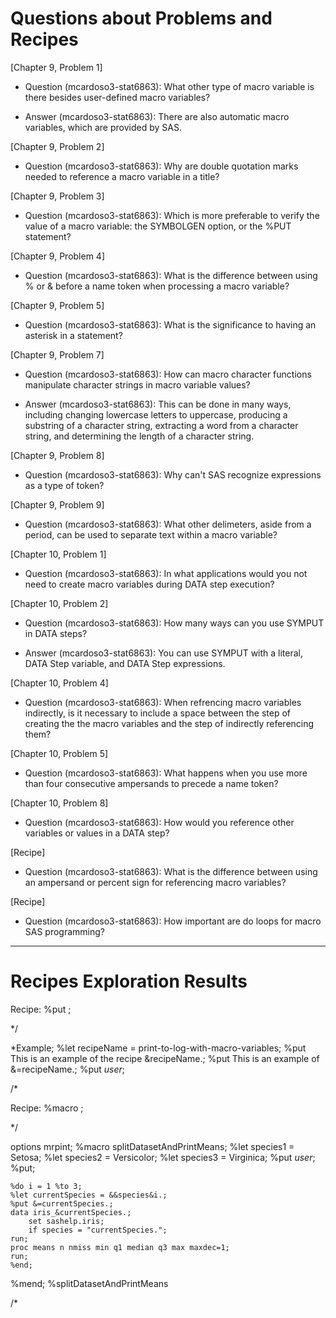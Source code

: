 # Questions about Problems and Recipes



[Chapter 9, Problem 1]
* Question (mcardoso3-stat6863):  What other type of macro variable is there besides user-defined macro variables?
- Answer (mcardoso3-stat6863):  There are also automatic macro variables, which are provided by SAS.


[Chapter 9, Problem 2]
* Question (mcardoso3-stat6863):  Why are double quotation marks needed to reference a macro variable in a title?



[Chapter 9, Problem 3]
* Question (mcardoso3-stat6863):  Which is more preferable to verify the value of a macro variable:  the SYMBOLGEN option, or the %PUT statement?



[Chapter 9, Problem 4]
* Question (mcardoso3-stat6863):  What is the difference between using % or & before a name token when processing a macro variable?



[Chapter 9, Problem 5]
* Question (mcardoso3-stat6863):  What is the significance to having an asterisk in a statement?



[Chapter 9, Problem 7]
* Question (mcardoso3-stat6863):  How can macro character functions manipulate character strings in macro variable values?
- Answer (mcardoso3-stat6863):  This can be done in many ways, including changing lowercase letters to uppercase, producing a substring of a character string, extracting a word from a character string, and determining the length of a character string.


[Chapter 9, Problem 8]
* Question (mcardoso3-stat6863):  Why can't SAS recognize expressions as a type of token?




[Chapter 9, Problem 9]
* Question (mcardoso3-stat6863):  What other delimeters, aside from a period, can be used to separate text within a macro variable?



[Chapter 10, Problem 1]
* Question (mcardoso3-stat6863):  In what applications would you not need to create macro variables during DATA step execution?



[Chapter 10, Problem 2]
* Question (mcardoso3-stat6863):  How many ways can you use SYMPUT in DATA steps?
- Answer (mcardoso3-stat6863):  You can use SYMPUT with a literal, DATA Step variable, and DATA Step expressions.


[Chapter 10, Problem 4]
* Question (mcardoso3-stat6863):  When refrencing macro variables indirectly, is it necessary to include a space between the step of creating the the macro variables and the step of indirectly referencing them?



[Chapter 10, Problem 5]
* Question (mcardoso3-stat6863):  What happens when you use more than four consecutive ampersands to precede a name token?



[Chapter 10, Problem 8]
* Question (mcardoso3-stat6863):  How would you reference other variables or values in a DATA step?



[Recipe]
* Question (mcardoso3-stat6863):  What is the difference between using an ampersand or percent sign for referencing macro variables?



[Recipe]
* Question (mcardoso3-stat6863):  How important are do loops for macro SAS programming?



***



# Recipes Exploration Results

Recipe:
%put <text to print to log>;

*/

*Example;
%let recipeName = print-to-log-with-macro-variables;
%put This is an example of the recipe &recipeName.;
%put This is an example of &=recipeName.;
%put _user_;

/*

Recipe:
%macro <macro-name>;

*/

options mrpint;
%macro splitDatasetAndPrintMeans;
	%let species1 = Setosa;
	%let species2 = Versicolor;
	%let species3 = Virginica;
	%put _user_;
	%put;

	%do i = 1 %to 3;
	%let currentSpecies = &&species&i.;
	%put &=currentSpecies.;
	data iris_&currentSpecies.;
		set sashelp.iris;
		if species = "currentSpecies.";
	run;
	proc means n nmiss min q1 median q3 max maxdec=1;
	run;
	%end;
%mend;
%splitDatasetAndPrintMeans

/*




```


